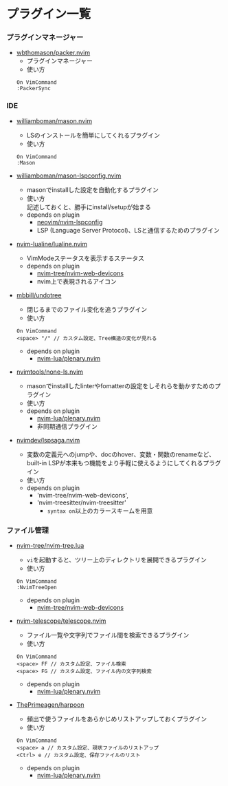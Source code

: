 # プラグイン一覧

### プラグインマネージャー
- [wbthomason/packer.nvim](https://github.com/wbthomason/packer.nvim)
  - プラグインマネージャー
  - 使い方
  ```
  On VimCommand
  :PackerSync
  ```

### IDE
- [williamboman/mason.nvim](https://github.com/williamboman/mason.nvim)
  -  LSのインストールを簡単にしてくれるプラグイン
  - 使い方
  ```
  On VimCommand
  :Mason
  ```
  
- [williamboman/mason-lspconfig.nvim](https://github.com/williamboman/mason-lspconfig.nvim)
  - masonでinstallした設定を自動化するプラグイン
  - 使い方  
  記述しておくと、勝手にinstall/setupが始まる
  - depends on plugin
    - [neovim/nvim-lspconfig](https://github.com/neovim/nvim-lspconfig)
    - LSP (Language Server Protocol)、LSと通信するためのプラグイン

- [nvim-lualine/lualine.nvim](https://github.com/nvim-lualine/lualine.nvim)
  - VimModeステータスを表示するステータス
  - depends on plugin
    - [nvim-tree/nvim-web-devicons](https://github.com/nvim-tree/nvim-web-devicons)
    - nvim上で表現されるアイコン

- [mbbill/undotree](https://github.com/mbbill/undotree)
  - 閉じるまでのファイル変化を追うプラグイン
  - 使い方
  ```
  On VimCommand
  <space> "/" // カスタム設定、Tree構造の変化が見れる
  ```
  - depends on plugin
    - [nvim-lua/plenary.nvim](https://github.com/nvim-lua/plenary.nvim)

- [nvimtools/none-ls.nvim](https://github.com/nvimtools/none-ls.nvim)
  - masonでinstallしたlinterやfomatterの設定をしそれらを動かすためのプラグイン
  - 使い方
  - depends on plugin
    - [nvim-lua/plenary.nvim](https://github.com/nvim-lua/plenary.nvim)
    - 非同期通信プラグイン

- [nvimdev/lspsaga.nvim](https://github.com/nvimdev/lspsaga.nvim)
  - 変数の定義元へのjumpや、docのhover、変数・関数のrenameなど、built-in LSPが本来もつ機能をより手軽に使えるようにしてくれるプラグイン
  - 使い方
  - depends on plugin
      - 'nvim-tree/nvim-web-devicons',   
      - 'nvim-treesitter/nvim-treesitter'
        - `syntax on`以上のカラースキームを用意
      

### ファイル管理
- [nvim-tree/nvim-tree.lua](https://github.com/nvim-tree/nvim-tree.lua)
  - `vi`を起動すると、ツリー上のディレクトリを展開できるプラグイン
  - 使い方
  ```
  On VimCommand
  :NvimTreeOpen
  ```
  - depends on plugin
    - [nvim-tree/nvim-web-devicons](https://github.com/nvim-tree/nvim-web-devicons)

- [nvim-telescope/telescope.nvim](https://github.com/nvim-telescope/telescope.nvim)
  - ファイル一覧や文字列でファイル間を検索できるプラグイン
  - 使い方
  ```
  On VimCommand
  <space> FF // カスタム設定、ファイル検索
  <space> FG // カスタム設定、ファイル内の文字列検索
  ```
  - depends on plugin
    - [nvim-lua/plenary.nvim](https://github.com/nvim-lua/plenary.nvim)

- [ThePrimeagen/harpoon](https://github.com/ThePrimeagen/harpoon)
  - 頻出で使うファイルをあらかじめリストアップしておくプラグイン
  - 使い方
  ```
  On VimCommand
  <space> a // カスタム設定、現状ファイルのリストアップ
  <Ctrl> e // カスタム設定、保存ファイルのリスト
  ```
  - depends on plugin
    - [nvim-lua/plenary.nvim](https://github.com/nvim-lua/plenary.nvim)
   





